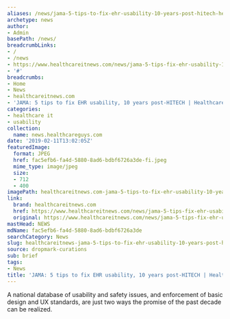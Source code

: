 ```yaml
---
aliases: /news/jama-5-tips-to-fix-ehr-usability-10-years-post-hitech-healthcare-it-news
archetype: news
author:
- Admin
basePath: /news/
breadcrumbLinks:
- /
- /news
- https://www.healthcareitnews.com/news/jama-5-tips-fix-ehr-usability-10-years-post-hitech
- '#'
breadcrumbs:
- Home
- News
- healthcareitnews.com
- 'JAMA: 5 tips to fix EHR usability, 10 years post-HITECH | Healthcare IT News'
categories:
- healthcare it
- usability
collection:
  name: news.healthcareguys.com
date: '2019-02-11T13:02:05Z'
featuredImage:
  format: JPEG
  href: fac5efb6-fa4d-5880-8ad6-bdbf6726a3de-fi.jpeg
  mime_type: image/jpeg
  size:
  - 712
  - 400
imagePath: healthcareitnews.com-jama-5-tips-to-fix-ehr-usability-10-years-post-hitech-healthcare-it-news
link:
  brand: healthcareitnews.com
  href: https://www.healthcareitnews.com/news/jama-5-tips-fix-ehr-usability-10-years-post-hitech
  original: https://www.healthcareitnews.com/news/jama-5-tips-fix-ehr-usability-10-years-post-hitech
mastHead: NEWS
mdName: fac5efb6-fa4d-5880-8ad6-bdbf6726a3de
searchCategory: News
slug: healthcareitnews-jama-5-tips-to-fix-ehr-usability-10-years-post-hitech-healthcare-it-news
source: dropmark-curations
sub: brief
tags:
- News
title: 'JAMA: 5 tips to fix EHR usability, 10 years post-HITECH | Healthcare IT News'
---
```


A national database of usability and safety issues, and enforcement of basic design and UX standards, are just two ways the promise of the past decade can be realized.